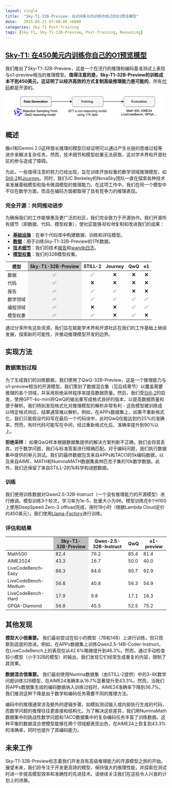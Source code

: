 ```yaml
---
layout: single
title:  "Sky-T1-32B-Preview: 在450美元内训练你自己的O1预览模型"
date:   2025-04-21 07:00:00 +0800
categories: Sky-T1 Post-Training
tags: [Sky-T1, Sky-T1-32B-Preview, Post-Training, Reasoning]
---
```


## [Sky-T1: 在450美元内训练你自己的O1预览模型](https://novasky-ai.github.io/posts/sky-t1/)

我们推出了Sky-T1-32B-Preview，这是一个在流行的推理和编码基准测试上表现与o1-preview相当的推理模型。**值得注意的是，Sky-T1-32B-Preview的训练成本不到450美元，这证明了以经济高效的方式复制高级推理能力是可能的**。所有[代码](https://github.com/NovaSky-AI/SkyThought)都是开源的。

![](/images/2025/Sky-T1-32B-Preview/Sky-T1-pipeline.jpg)

## 概述
像o1和Gemini 2.0这样擅长推理的模型已经证明可以通过产生长链的思维过程等进步来解决复杂任务。然而，技术细节和模型权重无法获取，这对学术界和开源社区的参与造成了障碍。

为此，一些值得注意的努力已经出现，旨在训练开放权重的数学领域推理模型，如[Still-2](https://arxiv.org/abs/2412.09413)和[Journey](https://arxiv.org/abs/2411.16489)。同时，我们UC Berkeley的NovaSky团队一直在探索各种技术来发展基础模型和指令微调模型的推理能力。在这项工作中，我们在同一个模型中不仅在数学方面，而且在编码方面都取得了具有竞争力的推理表现。

### 完全开源：共同推动进步
为确保我们的工作能够惠及更广泛的社区，我们完全致力于开源协作。我们开源所有细节（即数据、代码、模型权重），使社区能够*轻松地*复制和改进我们的成果：
- [**基础设施**](https://github.com/NovaSky-AI/SkyThought)：在单个代码库中构建数据、训练和评估模型。
- [**数据**](https://github.com/NovaSky-AI/SkyThought)：用于训练Sky-T1-32B-Preview的17K数据。
- [**技术细节**](https://novasky-ai.github.io/posts/sky-t1)：我们的技术[报告](https://novasky-ai.github.io/posts/sky-t1/)和[wandb日志](https://api.wandb.ai/links/sky-posttraining-uc-berkeley/wjg3sybl)。
- [**模型权重**](https://huggingface.co/NovaSky-AI)：我们的32B模型权重。

<table>
  <thead>
    <tr>
      <th>模型</th>
      <th style="background-color: #bfbfbf;"><div align="center">Sky-T1-32B-Preview</div></th>
      <th><div align="center">STILL-2</div></th>
      <th><div align="center">Journey</div></th>
      <th><div align="center">QwQ</div></th>
      <th><div align="center">o1</div></th>
    </tr>
  </thead>
  <tbody>
    <tr>
      <td>数据</td>
      <td style="background-color: #f2f2f2;"><div align="center">✅</div></td>
      <td><div align="center">✅</div></td>
      <td><div align="center">❌</div></td>
      <td><div align="center">❌</div></td>
      <td><div align="center">❌</div></td>
    </tr>
    <tr>
      <td>代码</td>
      <td style="background-color: #f2f2f2;"><div align="center">✅</div></td>
      <td><div align="center">❌</div></td>
      <td><div align="center">❌</div></td>
      <td><div align="center">❌</div></td>
      <td><div align="center">❌</div></td>
    </tr>
    <tr>
      <td>报告</td>
      <td style="background-color: #f2f2f2;"><div align="center">✅</div></td>
      <td><div align="center">✅</div></td>
      <td><div align="center">✅</div></td>
      <td><div align="center">❌</div></td>
      <td><div align="center">❌</div></td>
    </tr>
    <tr>
      <td>数学领域</td>
      <td style="background-color: #f2f2f2;"><div align="center">✅</div></td>
      <td><div align="center">✅</div></td>
      <td><div align="center">✅</div></td>
      <td><div align="center">✅</div></td>
      <td><div align="center">✅</div></td>
    </tr>
    <tr>
      <td>编程领域</td>
      <td style="background-color: #f2f2f2;"><div align="center">✅</div></td>
      <td><div align="center">❌</div></td>
      <td><div align="center">❌</div></td>
      <td><div align="center">✅</div></td>
      <td><div align="center">✅</div></td>
    </tr>
    <tr>
      <td>模型权重</td>
      <td style="background-color: #f2f2f2;"><div align="center">✅</div></td>
      <td><div align="center">✅</div></td>
      <td><div align="center">❌</div></td>
      <td><div align="center">✅</div></td>
      <td><div align="center">❌</div></td>
    </tr>
  </tbody>
</table>

通过分享所有这些资源，我们旨在赋能学术界和开源社区在我们的工作基础上继续发展，探索新的可能性，并推动推理模型开发的边界。

## 实现方法
### 数据策划过程
为了生成我们的训练数据，我们使用了QwQ-32B-Preview，这是一个推理能力与o1-preview相当的开源模型。我们策划了数据混合集（见后续章节）以覆盖需要推理的各个领域，并采用拒绝采样程序来提高数据质量。然后，我们受[Still-2](https://arxiv.org/abs/2412.09413)的启发，使用GPT-4o-mini将QwQ的输出重写成格式良好的版本，以提高数据质量和便于解析。我们特别发现格式化对推理模型的解析非常有利 - 这些模型被训练成以特定格式响应，结果通常难以解析。例如，在APPs数据集上，如果不重新格式化，我们只能假设代码写在最后一个代码块中，此时QwQ仅能达到约25%的准确率。然而，有时代码可能写在中间，经过重新格式化后，准确率提升到90%以上。

**拒绝采样：** 如果QwQ样本根据数据集提供的解决方案判断不正确，我们会将其丢弃。对于数学问题，我们与标准答案进行精确匹配。对于编码问题，我们执行数据集中提供的单元测试。我们的最终数据包含来自APPs和TACO的5k编码数据，以及来自AIME、MATH和NuminaMATH数据集奥林匹克子集的10k数学数据。此外，我们还保留了来自STILL-2的1k科学和谜题数据。

### 训练
我们使用训练数据对Qwen2.5-32B-Instruct（一个没有推理能力的开源模型）进行微调。模型训练3个轮次，学习率为1e-5，批量大小为96。模型训练在8个H100上使用DeepSpeed Zero-3 offload完成，用时19小时（根据Lambda Cloud定价约450美元）。我们使用[Llama-Factory](https://github.com/hiyouga/LLaMA-Factory)进行训练。

### 评估和结果
<table>
  <thead>
    <tr>
      <th></th>
      <th style="background-color: #bfbfbf;">Sky-T1-32B-Preview</th>
      <th>Qwen-2.5-32B-Instruct</th>
      <th>QwQ</th>
      <th>o1-preview</th>
    </tr>
  </thead>
  <tbody>
    <tr>
      <td>Math500</td>
      <td style="background-color: #F2F2F2;">82.4</td>
      <td>76.2</td>
      <td>85.4</td>
      <td>81.4</td>
    </tr>
    <tr>
      <td>AIME2024</td>
      <td style="background-color: #F2F2F2;">43.3</td>
      <td>16.7</td>
      <td>50.0</td>
      <td>40.0</td>
    </tr>
    <tr>
      <td>LiveCodeBench-Easy</td>
      <td style="background-color: #F2F2F2;">86.3</td>
      <td>84.6</td>
      <td>90.7</td>
      <td>92.9</td>
    </tr>
    <tr>
      <td>LiveCodeBench-Medium</td>
      <td style="background-color: #F2F2F2;">56.8</td>
      <td>40.8</td>
      <td>56.3</td>
      <td>54.9</td>
    </tr>
    <tr>
      <td>LiveCodeBench-Hard</td>
      <td style="background-color: #F2F2F2;">17.9</td>
      <td>9.8</td>
      <td>17.1</td>
      <td>16.3</td>
    </tr>
    <tr>
      <td>GPQA-Diamond</td>
      <td style="background-color: #F2F2F2;">56.8</td>
      <td>45.5</td>
      <td>52.5</td>
      <td>75.2</td>
    </tr>
  </tbody>
</table>

## 其他发现
**模型大小很重要。** 我们最初尝试在较小的模型（7B和14B）上进行训练，但只观察到适度的改进。例如，在APPs数据集上训练Qwen2.5-14B-Coder-Instruct，在LiveCodeBench上的表现仅从42.6%略微提升到46.3%。然而，通过手动检查较小模型（小于32B的模型）的输出，我们发现它们经常生成重复的内容，限制了其效果。

**数据混合很重要。** 我们最初使用Numina数据集（由STILL-2提供）中的3-4K数学问题训练32B模型，在AIME24准确率从16.7%显著提升至43.3%。然而，当我们将APPs数据集生成的编码数据纳入训练过程时，AIME24准确率下降到36.7%。我们推测这种下降是由于数学和编码任务需要不同的推理方法。

编码中的推理通常涉及额外的逻辑步骤，如模拟测试输入或内部执行生成的代码，而数学问题的推理往往更直接和结构化。为了解决这些差异，我们用NuminaMath数据集中的挑战性数学问题和TACO数据集中的复杂编码任务丰富了训练数据。这种平衡的数据混合使模型能够在两个领域都表现出色，在AIME24上恢复到43.3%的准确率，同时也提升了其编码能力。

## 未来工作
Sky-T1-32B-Preview标志着我们开发具有高级推理能力的开源模型之旅的开始。展望未来，我们将专注于开发更高效的模型，保持强大的推理性能，并探索在测试时进一步提高模型效率和准确性的先进技术。请继续关注我们在这些令人兴奋的计划上的进展。

